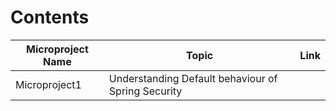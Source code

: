 # Contents

| Microproject Name | Topic | Link |
|-------------------|-------|------|
| Microproject1 | Understanding Default behaviour of Spring Security |